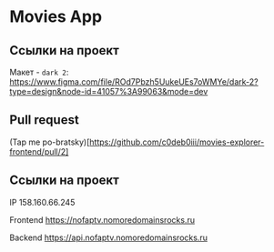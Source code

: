 # Movies App

## Ссылки на проект

Макет - `dark 2`:
https://www.figma.com/file/ROd7Pbzh5UukeUEs7oWMYe/dark-2?type=design&node-id=41057%3A99063&mode=dev

## Pull request
(Tap me po-bratsky)[https://github.com/c0deb0iii/movies-explorer-frontend/pull/2]

## Ссылки на проект

IP 158.160.66.245  

Frontend https://nofaptv.nomoredomainsrocks.ru 

Backend https://api.nofaptv.nomoredomainsrocks.ru 